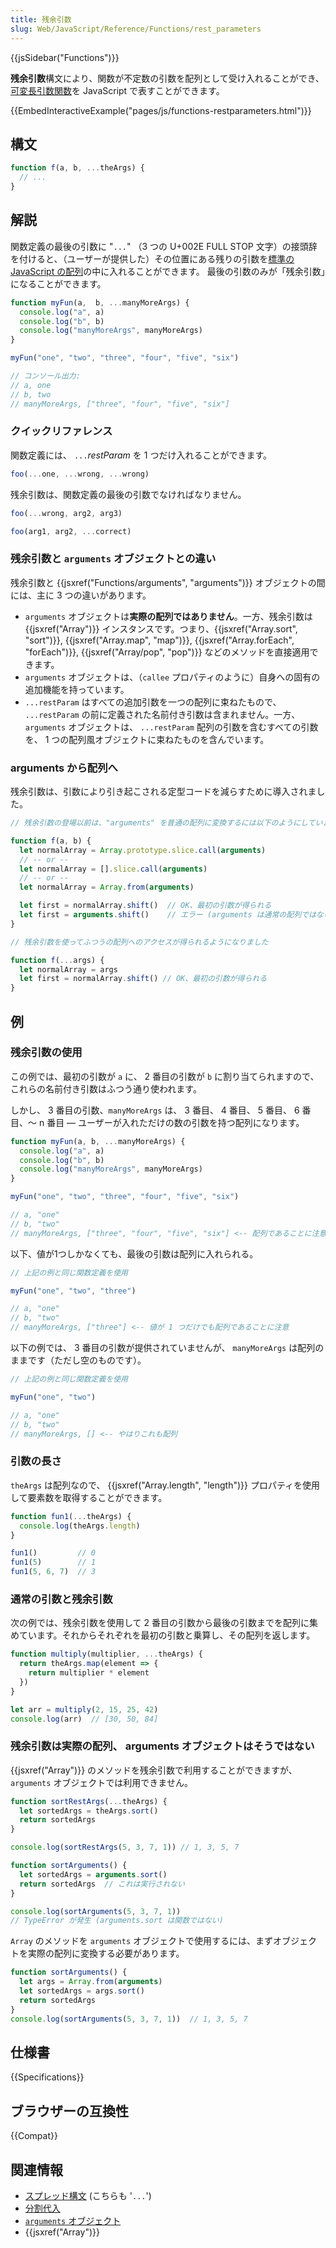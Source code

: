 ```yaml
---
title: 残余引数
slug: Web/JavaScript/Reference/Functions/rest_parameters
---
```

{{jsSidebar("Functions")}}

**残余引数**構文により、関数が不定数の引数を配列として受け入れることができ、[可変長引数関数](https://ja.wikipedia.org/wiki/可変長引数)を JavaScript で表すことができます。

{{EmbedInteractiveExample("pages/js/functions-restparameters.html")}}

## 構文

```js
function f(a, b, ...theArgs) {
  // ...
}
```

## 解説

関数定義の最後の引数に "`...`" （3 つの U+002E FULL STOP 文字）の接頭辞を付けると、（ユーザーが提供した）その位置にある残りの引数を[標準の JavaScript の配列](/ja/docs/Web/JavaScript/Reference/Global_Objects/Array)の中に入れることができます。
最後の引数のみが「残余引数」になることができます。

```js
function myFun(a,  b, ...manyMoreArgs) {
  console.log("a", a)
  console.log("b", b)
  console.log("manyMoreArgs", manyMoreArgs)
}

myFun("one", "two", "three", "four", "five", "six")

// コンソール出力:
// a, one
// b, two
// manyMoreArgs, ["three", "four", "five", "six"]
```

### クイックリファレンス

関数定義には、 `...`_restParam_ を 1 つだけ入れることができます。

```js example-bad
foo(...one, ...wrong, ...wrong)
```

残余引数は、関数定義の最後の引数でなければなりません。

```js example-bad
foo(...wrong, arg2, arg3)
```

```js example-good
foo(arg1, arg2, ...correct)
```

### 残余引数と `arguments` オブジェクトとの違い

残余引数と {{jsxref("Functions/arguments", "arguments")}} オブジェクトの間には、主に 3 つの違いがあります。

- `arguments` オブジェクトは**実際の配列ではありません**。一方、残余引数は {{jsxref("Array")}} インスタンスです。つまり、{{jsxref("Array.sort", "sort")}}, {{jsxref("Array.map", "map")}}, {{jsxref("Array.forEach", "forEach")}}, {{jsxref("Array/pop", "pop")}} などのメソッドを直接適用できます。
- `arguments` オブジェクトは、（`callee` プロパティのように）自身への固有の追加機能を持っています。
- `...restParam` はすべての追加引数を一つの配列に束ねたもので、 `...restParam` の前に定義された名前付き引数は含まれません。一方、 `arguments` オブジェクトは、 `...restParam` 配列の引数を含むすべての引数を、 1 つの配列風オブジェクトに束ねたものを含んでいます。

### arguments から配列へ

残余引数は、引数により引き起こされる定型コードを減らすために導入されました。

```js
// 残余引数の登場以前は、"arguments" を普通の配列に変換するには以下のようにしていました。

function f(a, b) {
  let normalArray = Array.prototype.slice.call(arguments)
  // -- or --
  let normalArray = [].slice.call(arguments)
  // -- or --
  let normalArray = Array.from(arguments)

  let first = normalArray.shift()  // OK、最初の引数が得られる
  let first = arguments.shift()    // エラー (arguments は通常の配列ではない)
}

// 残余引数を使ってふつうの配列へのアクセスが得られるようになりました

function f(...args) {
  let normalArray = args
  let first = normalArray.shift() // OK、最初の引数が得られる
}
```

## 例

### 残余引数の使用

この例では、最初の引数が `a` に、 2 番目の引数が `b` に割り当てられますので、これらの名前付き引数はふつう通り使われます。

しかし、 3 番目の引数、`manyMoreArgs` は、 3 番目、 4 番目、 5 番目、 6 番目、～ n 番目 — ユーザーが入れただけの数の引数を持つ配列になります。

```js
function myFun(a, b, ...manyMoreArgs) {
  console.log("a", a)
  console.log("b", b)
  console.log("manyMoreArgs", manyMoreArgs)
}

myFun("one", "two", "three", "four", "five", "six")

// a, "one"
// b, "two"
// manyMoreArgs, ["three", "four", "five", "six"] <-- 配列であることに注意
```

以下、値が1つしかなくても、最後の引数は配列に入れられる。

```js
// 上記の例と同じ関数定義を使用

myFun("one", "two", "three")

// a, "one"
// b, "two"
// manyMoreArgs, ["three"] <-- 値が 1 つだけでも配列であることに注意
```

以下の例では、 3 番目の引数が提供されていませんが、 `manyMoreArgs` は配列のままです（ただし空のものです）。

```js
// 上記の例と同じ関数定義を使用

myFun("one", "two")

// a, "one"
// b, "two"
// manyMoreArgs, [] <-- やはりこれも配列
```

### 引数の長さ

`theArgs` は配列なので、 {{jsxref("Array.length", "length")}} プロパティを使用して要素数を取得することができます。

```js
function fun1(...theArgs) {
  console.log(theArgs.length)
}

fun1()         // 0
fun1(5)        // 1
fun1(5, 6, 7)  // 3
```

### 通常の引数と残余引数

次の例では、残余引数を使用して 2 番目の引数から最後の引数までを配列に集めています。それからそれぞれを最初の引数と乗算し、その配列を返します。

```js
function multiply(multiplier, ...theArgs) {
  return theArgs.map(element => {
    return multiplier * element
  })
}

let arr = multiply(2, 15, 25, 42)
console.log(arr)  // [30, 50, 84]
```

### 残余引数は実際の配列、 arguments オブジェクトはそうではない

{{jsxref("Array")}} のメソッドを残余引数で利用することができますが、 `arguments` オブジェクトでは利用できません。

```js
function sortRestArgs(...theArgs) {
  let sortedArgs = theArgs.sort()
  return sortedArgs
}

console.log(sortRestArgs(5, 3, 7, 1)) // 1, 3, 5, 7

function sortArguments() {
  let sortedArgs = arguments.sort()
  return sortedArgs  // これは実行されない
}

console.log(sortArguments(5, 3, 7, 1))
// TypeError が発生 (arguments.sort は関数ではない)
```

`Array` のメソッドを `arguments` オブジェクトで使用するには、まずオブジェクトを実際の配列に変換する必要があります。

```js
function sortArguments() {
  let args = Array.from(arguments)
  let sortedArgs = args.sort()
  return sortedArgs
}
console.log(sortArguments(5, 3, 7, 1))  // 1, 3, 5, 7
```

## 仕様書

{{Specifications}}

## ブラウザーの互換性

{{Compat}}

## 関連情報

- [スプレッド構文](/ja/docs/Web/JavaScript/Reference/Operators/Spread_syntax) (こちらも '`...`')
- [分割代入](/ja/docs/Web/JavaScript/Reference/Operators/Destructuring_assignment)
- [`arguments` オブジェクト](/ja/docs/Web/JavaScript/Reference/Functions/arguments)
- {{jsxref("Array")}}
